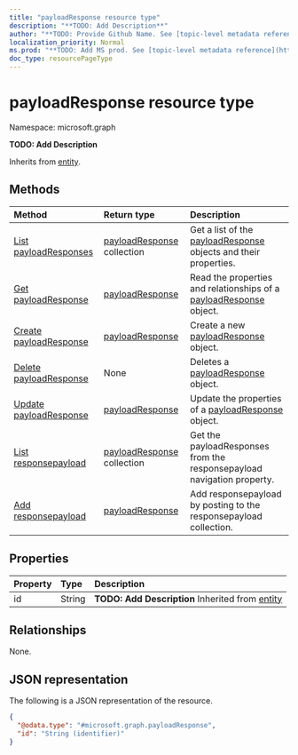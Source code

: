 ```yaml
---
title: "payloadResponse resource type"
description: "**TODO: Add Description**"
author: "**TODO: Provide Github Name. See [topic-level metadata reference](https://msgo.azurewebsites.net/add/document/guidelines/metadata.html#topic-level-metadata)**"
localization_priority: Normal
ms.prod: "**TODO: Add MS prod. See [topic-level metadata reference](https://msgo.azurewebsites.net/add/document/guidelines/metadata.html#topic-level-metadata)**"
doc_type: resourcePageType
---
```


# payloadResponse resource type


Namespace: microsoft.graph

**TODO: Add Description**


Inherits from [entity](../resources/entity.md).

## Methods
|Method|Return type|Description|
|:---|:---|:---|
|[List payloadResponses](../api/payloadresponse-list.md)|[payloadResponse](../resources/payloadresponse.md) collection|Get a list of the [payloadResponse](../resources/payloadresponse.md) objects and their properties.|
|[Get payloadResponse](../api/payloadresponse-get.md)|[payloadResponse](../resources/payloadresponse.md)|Read the properties and relationships of a [payloadResponse](../resources/payloadresponse.md) object.|
|[Create payloadResponse](../api/payloadresponse-post-payloadresponse.md)|[payloadResponse](../resources/payloadresponse.md)|Create a new [payloadResponse](../resources/payloadresponse.md) object.|
|[Delete payloadResponse](../api/payloadresponse-delete.md)|None|Deletes a [payloadResponse](../resources/payloadresponse.md) object.|
|[Update payloadResponse](../api/payloadresponse-update.md)|[payloadResponse](../resources/payloadresponse.md)|Update the properties of a [payloadResponse](../resources/payloadresponse.md) object.|
|[List responsepayload](../api/command-list-responsepayload.md)|[payloadResponse](../resources/payloadresponse.md) collection|Get the payloadResponses from the responsepayload navigation property.|
|[Add responsepayload](../api/command-post-responsepayload.md)|[payloadResponse](../resources/payloadresponse.md)|Add responsepayload by posting to the responsepayload collection.|

## Properties
|Property|Type|Description|
|:---|:---|:---|
|id|String|**TODO: Add Description** Inherited from [entity](../resources/entity.md)|

## Relationships
None.

## JSON representation
The following is a JSON representation of the resource.
<!-- {
  "blockType": "resource",
  "keyProperty": "id",
  "@odata.type": "microsoft.graph.payloadResponse",
  "baseType": "microsoft.graph.entity",
  "openType": true
}
-->
``` json
{
  "@odata.type": "#microsoft.graph.payloadResponse",
  "id": "String (identifier)"
}
```

